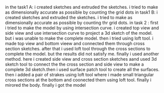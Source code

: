 in the task1 A: i created sketches and extruded the sketches. i tried to make as dimensionally accurate as possible by counting the grid dots
in task1 B: i created sketches and extruded the sketches. i tried to make as dimensionally accurate as possible by counting thr grid dots.
in task 2 : first i tried to make the model by using intersection curve. i created top view and side view and use intersection curve to project a 3d sketch of the model. but i was unable to make the complete model.
then i tried using loft tool. i made top view and bottom vieew and connected them through cross section sketches. after that i used loft tool through the cross sections to complete the model. but the results did not satisfy me.
finally i used another method. here i created side view and cross section sketches aand used 3d sketch tool to connect the the cross section and side view to make a complete 3d sketch.then i used surface patch tool to create all the surfaces. then i added a pair of strakes using loft tool where i made small triangular cross sections at the bottom and coonected them using loft tool. finally i mirored the body. finally i got the model
